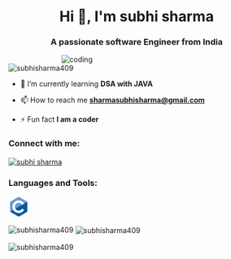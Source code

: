 <h1 align="center">Hi 👋, I'm subhi sharma</h1>
<h3 align="center">A passionate software Engineer from India</h3>
<img align="right" alt="coding" width="400" src="https://camo.githubusercontent.com/4d9f5ecceb711eec6e2018f38a5677dc657c9738d4a65ba3b928c41c0a45b439/68747470733a2f2f6d69726f2e6d656469756d2e636f6d2f6d61782f313336302f302a37513379765349765f7430696f4a2d5a2e676966">

<p align="left"> <img src="https://komarev.com/ghpvc/?username=subhisharma409&label=Profile%20views&color=0e75b6&style=flat" alt="subhisharma409" /> </p>

- 🌱 I’m currently learning **DSA with JAVA**

- 📫 How to reach me **sharmasubhisharma@gmail.com**

- ⚡ Fun fact **I am a coder**

<h3 align="left">Connect with me:</h3>
<p align="left">
<a href="https://linkedin.com/in/subhi sharma" target="blank"><img align="center" src="https://raw.githubusercontent.com/rahuldkjain/github-profile-readme-generator/master/src/images/icons/Social/linked-in-alt.svg" alt="subhi sharma" height="30" width="40" /></a>
</p>

<h3 align="left">Languages and Tools:</h3>
<p align="left"> <a href="https://www.cprogramming.com/" target="_blank" rel="noreferrer"> <img src="https://raw.githubusercontent.com/devicons/devicon/master/icons/c/c-original.svg" alt="c" width="40" height="40"/> </a> </p>

<p><img align="left" src="https://github-readme-stats.vercel.app/api/top-langs?username=subhisharma409&show_icons=true&locale=en&layout=compact" alt="subhisharma409" /></p>

<p>&nbsp;<img align="center" src="https://github-readme-stats.vercel.app/api?username=subhisharma409&show_icons=true&locale=en" alt="subhisharma409" /></p>

<p><img align="center" src="https://github-readme-streak-stats.herokuapp.com/?user=subhisharma409&" alt="subhisharma409" /></p>
